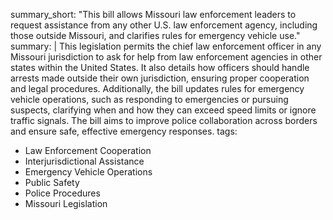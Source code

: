 summary_short: "This bill allows Missouri law enforcement leaders to request assistance from any other U.S. law enforcement agency, including those outside Missouri, and clarifies rules for emergency vehicle use."
summary: |
  This legislation permits the chief law enforcement officer in any Missouri jurisdiction to ask for help from law enforcement agencies in other states within the United States. It also details how officers should handle arrests made outside their own jurisdiction, ensuring proper cooperation and legal procedures. Additionally, the bill updates rules for emergency vehicle operations, such as responding to emergencies or pursuing suspects, clarifying when and how they can exceed speed limits or ignore traffic signals. The bill aims to improve police collaboration across borders and ensure safe, effective emergency responses.
tags:
  - Law Enforcement Cooperation
  - Interjurisdictional Assistance
  - Emergency Vehicle Operations
  - Public Safety
  - Police Procedures
  - Missouri Legislation
